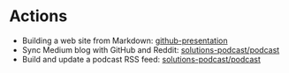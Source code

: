# Actions

- Building a web site from Markdown: [github-presentation](https://github.com/FOSSforlife/github-presentation/actions)
- Sync Medium blog with GitHub and Reddit: [solutions-podcast/podcast](https://github.com/solutions-podcast/podcast/blob/main/.github/workflows/fetch-show-notes.yml)
- Build and update a podcast RSS feed: [solutions-podcast/podcast](https://github.com/solutions-podcast/podcast/blob/main/.github/workflows/update-rss.yml)
